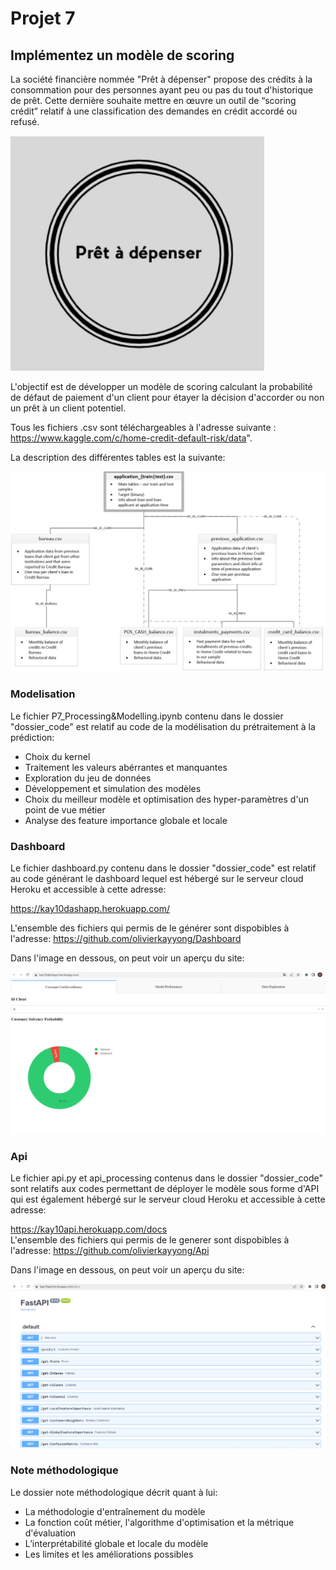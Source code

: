 # Projet 7
## Implémentez un modèle de scoring
La société financière nommée "Prêt à dépenser" propose des crédits à la consommation pour des personnes ayant peu ou pas du tout d'historique de prêt. 
Cette dernière souhaite mettre en œuvre un outil de “scoring crédit” relatif à une classification des demandes en crédit accordé ou refusé.

<img src="logo_entreprise.png">

L'objectif est de développer un modèle de scoring calculant la probabilité de défaut de paiement d'un client pour étayer la décision d'accorder ou non un prêt à un client potentiel.

Tous les fichiers .csv sont téléchargeables à l'adresse suivante : https://www.kaggle.com/c/home-credit-default-risk/data".

La description des différentes tables est la suivante:

<img src="features.png">

### Modelisation
Le fichier P7_Processing&Modelling.ipynb contenu dans le dossier "dossier_code"  est relatif au code de la modélisation du prétraitement à la prédiction:
  - Choix du kernel
  - Traitement les valeurs abérrantes et manquantes
  - Exploration du jeu de données
  - Développement et simulation des modèles
  - Choix du meilleur modèle et optimisation des hyper-paramètres d'un point de vue métier
  - Analyse des feature importance globale et locale
 
### Dashboard
Le fichier dashboard.py contenu dans le dossier "dossier_code" est relatif au code générant le dashboard lequel est hébergé sur le serveur cloud Heroku et accessible à cette adresse:

https://kay10dashapp.herokuapp.com/  

L'ensemble des fichiers qui permis de le générer sont dispobibles à l'adresse: https://github.com/olivierkayyong/Dashboard
  
Dans l'image en dessous, on peut voir un aperçu du site:
  
<img src="dashboard.png">

### Api
Le fichier api.py et api_processing contenus dans le dossier "dossier_code" sont relatifs aux codes permettant de déployer le modèle sous forme d'API qui est également hébergé sur le serveur cloud Heroku et accessible à cette adresse: 

https://kay10api.herokuapp.com/docs  
L'ensemble des fichiers qui permis de le generer sont dispobibles à l'adresse: https://github.com/olivierkayyong/Api

Dans l'image en dessous, on peut voir un aperçu du site:
  
<img src="fastapi.png">

### Note méthodologique
Le dossier note méthodologique décrit quant à lui:
- La méthodologie d'entraînement du modèle 
- La fonction coût métier, l'algorithme d'optimisation et la métrique d'évaluation 
- L’interprétabilité globale et locale du modèle
- Les limites et les améliorations possibles 
